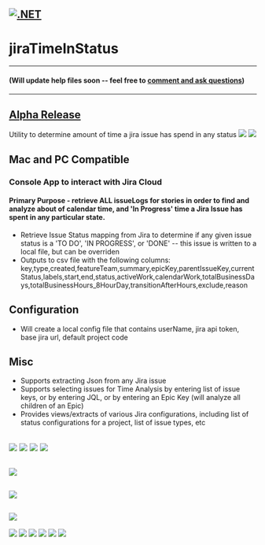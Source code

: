 [![.NET](https://github.com/lopperman/jiraTimeInStatus/actions/workflows/dotnet.yml/badge.svg)](https://github.com/lopperman/jiraTimeInStatus/actions/workflows/dotnet.yml)
---
# jiraTimeInStatus
---
#### (Will update help files soon -- feel free to [comment and ask questions](https://github.com/lopperman/jiraTimeInStatus/discussions))
---
[Alpha Release](https://github.com/lopperman/jiraTimeInStatus/releases/tag/0.1.0-alpha)
---
Utility to determine amount of time a jira issue has spend in any status
![](https://github.com/lopperman/jiraTimeInStatus/blob/master/images/mainMenu.png?raw=true)
![](https://github.com/lopperman/jiraTimeInStatus/blob/master/images/configMenu.png?raw=true)

## Mac and PC Compatible

### Console App to interact with Jira Cloud
#### Primary Purpose - retrieve ALL issueLogs for stories in order to find and analyze about of calendar time, and 'In Progress' time a Jira Issue has spent in any particular state.
 - Retrieve Issue Status mapping from Jira to determine if any given issue status is a 'TO DO', 'IN PROGRESS', or 'DONE' -- this issue is written to a local file, but can be overriden
 - Outputs to csv file with the following columns: key,type,created,featureTeam,summary,epicKey,parentIssueKey,currentStatus,labels,start,end,status,activeWork,calendarWork,totalBusinessDays,totalBusinessHours_8HourDay,transitionAfterHours,exclude,reason


## Configuration
 - Will create a local config file that contains userName, jira api token, base jira url, default project code

## Misc
 - Supports extracting Json from any Jira issue
 - Supports selecting issues for Time Analysis by entering list of issue keys, or by entering JQL, or by entering an Epic Key (will analyze all children of an Epic)
 - Provides views/extracts of various Jira configurations, including list of status configurations for a project, list of issue types, etc

![](https://github.com/lopperman/jiraTimeInStatus/blob/master/images/showChangeHistory_1.png?raw=true)
![](https://github.com/lopperman/jiraTimeInStatus/blob/master/images/showChangeHistory_2.png?raw=true)
![](https://github.com/lopperman/jiraTimeInStatus/blob/master/images/showChangeHistory_3.png?raw=true)
![](https://github.com/lopperman/jiraTimeInStatus/blob/master/images/showChangeHistory_4.png?raw=true)
---
![](https://github.com/lopperman/jiraTimeInStatus/blob/master/images/showJson.png?raw=true)
---
![](https://github.com/lopperman/jiraTimeInStatus/blob/master/images/itemStatusValues.png?raw=true)
---
![](https://github.com/lopperman/jiraTimeInStatus/blob/master/images/createExtractFiles.png?raw=true)
---
![](https://github.com/lopperman/jiraTimeInStatus/blob/master/images/createWorkmetricsAnalysis_1.png?raw=true)
![](https://github.com/lopperman/jiraTimeInStatus/blob/master/images/createWorkmetricsAnalysis_2.png?raw=true)
![](https://github.com/lopperman/jiraTimeInStatus/blob/master/images/createWorkmetricsAnalysis_3.png?raw=true)
![](https://github.com/lopperman/jiraTimeInStatus/blob/master/images/createWorkmetricsAnalysis_4.png?raw=true)
![](https://github.com/lopperman/jiraTimeInStatus/blob/master/images/createWorkmetricsAnalysis_5.png?raw=true)
![](https://github.com/lopperman/jiraTimeInStatus/blob/master/images/createWorkmetricsAnalysis_6.png?raw=true)




